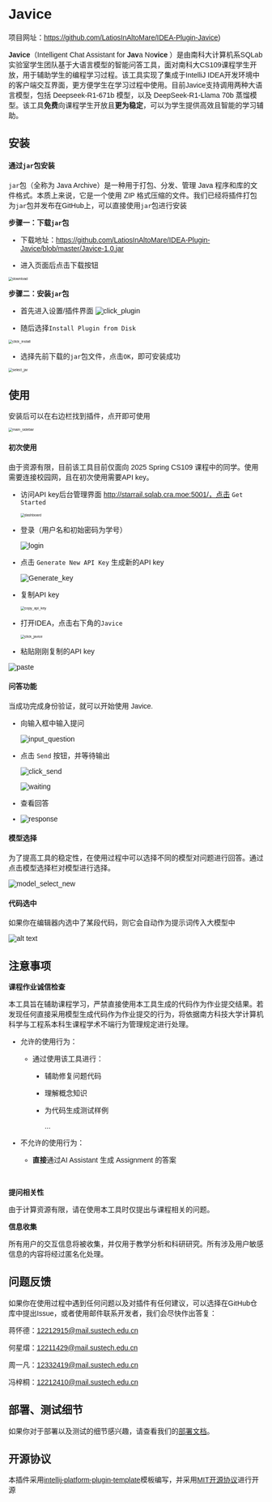 <span style="font-family: 微软雅黑, sans-serif;">

# Javice

项目网址：https://github.com/LatiosInAltoMare/IDEA-Plugin-Javice)

<!-- Plugin description -->
**Javice**（Intelligent Chat Assistant for **Jav**a No**vice** ）是由南科大计算机系SQLab实验室学生团队基于大语言模型的智能问答工具，面对南科大CS109课程学生开放，用于辅助学生的编程学习过程。该工具实现了集成于IntelliJ IDEA开发环境中的客户端交互界面，更方便学生在学习过程中使用。目前Javice支持调用两种大语言模型，包括 Deepseek-R1-671b 模型，以及 DeepSeek-R1-Llama 70b 蒸馏模型。该工具**免费**向课程学生开放且**更为稳定**，可以为学生提供高效且智能的学习辅助。
<!-- Plugin description end -->


## 安装

####  通过`jar`包安装

`jar`包（全称为 Java Archive）是一种用于打包、分发、管理 Java 程序和库的文件格式。本质上来说，它是一个使用 ZIP 格式压缩的文件。我们已经将插件打包为`jar`包并发布在GitHub上，可以直接使用`jar`包进行安装

**步骤一：下载`jar`包**

- 下载地址：https://github.com/LatiosInAltoMare/IDEA-Plugin-Javice/blob/master/Javice-1.0.jar

- 进入页面后点击下载按钮

<img src="./pictures/download.png" alt="download" style="zoom:50%;" />

**步骤二：安装`jar`包**

- 首先进入设置/插件界面
![click_plugin](./pictures/click_plugin.png)



- 随后选择`Install Plugin from Disk`

<img src="./pictures/click_install.png" alt="click_install" style="zoom:50%;" />

- 选择先前下载的`jar`包文件，点击`OK`，即可安装成功



<img src="./pictures/select_jar.png" alt="select_jar" style="zoom:50%;" />

## 使用

安装后可以在右边栏找到插件，点开即可使用

<img src="./pictures/main_sidebar.png" alt="main_sidebar" style="zoom:50%;" />

#### 初次使用
由于资源有限，目前该工具目前仅面向 2025 Spring CS109 课程中的同学。使用需要连接校园网，且在初次使用需要API key。

- 访问API key后台管理界面 http://starrail.sqlab.cra.moe:5001/，点击 `Get Started`

  <img src="./pictures/dashboard.png" alt="dashboard" style="zoom:50%;" />

- 登录（用户名和初始密码为学号）

  ![login](./pictures/login.png)

- 点击 `Generate New API Key` 生成新的API key

  ![Generate_key](./pictures/Generate_key.png)

- 复制API key

  <img src="./pictures/copy_api_key.png" alt="copy_api_key" style="zoom:50%;" />

- 打开IDEA，点击右下角的`Javice`

  <img src="./pictures/click_javice.png" alt="click_javice" style="zoom:50%;" />

- 粘贴刚刚复制的API key

![paste](./pictures/paste.png)

#### 问答功能

当成功完成身份验证，就可以开始使用 Javice. 

- 向输入框中输入提问

  ![input_question](./pictures/input_question.png)

- 点击 `Send` 按钮，并等待输出

  ![click_send](./pictures/click_send.png)

  ![waiting](./pictures/waiting.png)

- 查看回答

- ![response](./pictures/response.png)

#### 模型选择

为了提高工具的稳定性，在使用过程中可以选择不同的模型对问题进行回答。通过点击模型选择栏对模型进行选择。

![model_select_new](./pictures/model_select_new.png)



#### 代码选中

如果你在编辑器内选中了某段代码，则它会自动作为提示词传入大模型中

![alt text](./pictures/image-4.png)

## 注意事项
**课程作业诚信检查**

本工具旨在辅助课程学习，严禁直接使用本工具生成的代码作为作业提交结果。若发现任何直接采用模型生成代码作为作业提交的行为，将依据南方科技大学计算机科学与工程系本科生课程学术不端行为管理规定进行处理。

- 允许的使用行为：

  - 通过使用该工具进行：

    - 辅助修复问题代码

    - 理解概念知识

    - 为代码生成测试样例

      ...

- 不允许的使用行为：

  - **直接**通过AI Assistant 生成 Assignment 的答案

​	

**提问相关性**

由于计算资源有限，请在使用本工具时仅提出与课程相关的问题。

**信息收集**

所有用户的交互信息将被收集，并仅用于教学分析和科研研究。所有涉及用户敏感信息的内容将经过匿名化处理。


## 问题反馈

如果你在使用过程中遇到任何问题以及对插件有任何建议，可以选择在GitHub仓库中提出Issue，或者使用邮件联系开发者，我们会尽快作出答复：

蒋怀德：12212915@mail.sustech.edu.cn

何星熠：12211429@mail.sustech.edu.cn

周一凡：12332419@mail.sustech.edu.cn

冯梓桐：12212410@mail.sustech.edu.cn

## 部署、测试细节

如果你对于部署以及测试的细节感兴趣，请查看我们的[部署文档](https://github.com/LatiosInAltoMare/Javice/blob/main/deploy_scheme.md)。

## 开源协议

本插件采用[intellij-platform-plugin-template](https://github.com/JetBrains/intellij-platform-plugin-template)模板编写，并采用[MIT开源协议](https://github.com/LatiosInAltoMare/Javice/blob/main/LICENSE)进行开源

</span>
